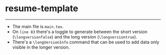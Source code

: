 # resume-template

---

* The main file is `main.tex`.
*  On `line 83` there's a toggle to generate between the short version (`\longversionfalse`) and the long version (`\longversiontrue`).
* There's a `\longVersionInfo` command that can be used to add data only visible in the longer version.

